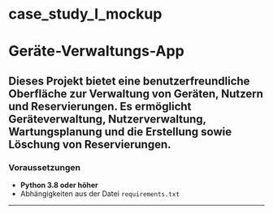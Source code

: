 # case_study_I_mockup

# Geräte-Verwaltungs-App

Dieses Projekt bietet eine benutzerfreundliche Oberfläche zur Verwaltung von Geräten, Nutzern und Reservierungen. Es ermöglicht Geräteverwaltung, Nutzerverwaltung, Wartungsplanung und die Erstellung sowie Löschung von Reservierungen.
---

### Voraussetzungen
- **Python 3.8 oder höher**
- Abhängigkeiten aus der Datei `requirements.txt`
---